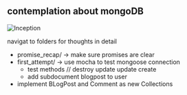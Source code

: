 ## contemplation about mongoDB

![Inception](http://i1.kym-cdn.com/photos/images/facebook/000/531/557/a88.jpg)

navigat to folders for thoughts in detail
- promise_recap/ -> make sure promises are clear
- first_attempt/ -> use mocha to test mongoose connection
  - test methods // destroy update update create
  - add subdocument blogpost to user
- implement BLogPost and Comment as new Collections  
